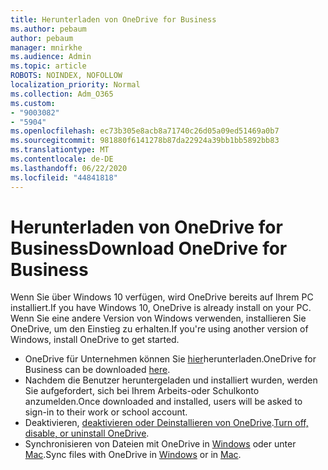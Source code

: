 ```yaml
---
title: Herunterladen von OneDrive for Business
ms.author: pebaum
author: pebaum
manager: mnirkhe
ms.audience: Admin
ms.topic: article
ROBOTS: NOINDEX, NOFOLLOW
localization_priority: Normal
ms.collection: Adm_O365
ms.custom:
- "9003082"
- "5904"
ms.openlocfilehash: ec73b305e8acb8a71740c26d05a09ed51469a0b7
ms.sourcegitcommit: 981880f6141278b87da22924a39bb1bb5892bb83
ms.translationtype: MT
ms.contentlocale: de-DE
ms.lasthandoff: 06/22/2020
ms.locfileid: "44841818"
---
```

# <a name="download-onedrive-for-business"></a><span data-ttu-id="f5dab-102">Herunterladen von OneDrive for Business</span><span class="sxs-lookup"><span data-stu-id="f5dab-102">Download OneDrive for Business</span></span>

<span data-ttu-id="f5dab-103">Wenn Sie über Windows 10 verfügen, wird OneDrive bereits auf Ihrem PC installiert.</span><span class="sxs-lookup"><span data-stu-id="f5dab-103">If you have Windows 10, OneDrive is already install on your PC.</span></span> <span data-ttu-id="f5dab-104">Wenn Sie eine andere Version von Windows verwenden, installieren Sie OneDrive, um den Einstieg zu erhalten.</span><span class="sxs-lookup"><span data-stu-id="f5dab-104">If you're using another version of Windows, install OneDrive to get started.</span></span>

- <span data-ttu-id="f5dab-105">OneDrive für Unternehmen können Sie [hier](https://www.microsoft.com/microsoft-365/onedrive/download)herunterladen.</span><span class="sxs-lookup"><span data-stu-id="f5dab-105">OneDrive for Business can be downloaded  [here](https://www.microsoft.com/microsoft-365/onedrive/download).</span></span>
- <span data-ttu-id="f5dab-106">Nachdem die Benutzer heruntergeladen und installiert wurden, werden Sie aufgefordert, sich bei Ihrem Arbeits-oder Schulkonto anzumelden.</span><span class="sxs-lookup"><span data-stu-id="f5dab-106">Once downloaded and installed, users will be asked to sign-in to their work or school account.</span></span>
- <span data-ttu-id="f5dab-107">Deaktivieren, [deaktivieren oder Deinstallieren von OneDrive](https://support.microsoft.com/office/turn-off-disable-or-uninstall-onedrive-f32a17ce-3336-40fe-9c38-6efb09f944b0).</span><span class="sxs-lookup"><span data-stu-id="f5dab-107">[Turn off, disable, or uninstall OneDrive](https://support.microsoft.com/office/turn-off-disable-or-uninstall-onedrive-f32a17ce-3336-40fe-9c38-6efb09f944b0).</span></span>
- <span data-ttu-id="f5dab-108">Synchronisieren von Dateien mit OneDrive in [Windows](https://support.microsoft.com/office/615391c4-2bd3-4aae-a42a-858262e42a49) oder unter [Mac](https://support.microsoft.com/office/d11b9f29-00bb-4172-be39-997da46f913f).</span><span class="sxs-lookup"><span data-stu-id="f5dab-108">Sync files with OneDrive in [Windows](https://support.microsoft.com/office/615391c4-2bd3-4aae-a42a-858262e42a49) or in [Mac](https://support.microsoft.com/office/d11b9f29-00bb-4172-be39-997da46f913f).</span></span>
